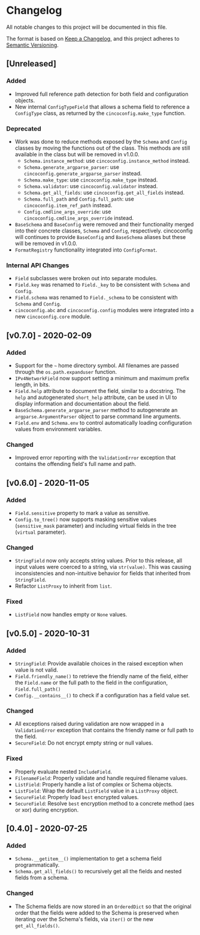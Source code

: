 # Changelog

All notable changes to this project will be documented in this file.

The format is based on [Keep a Changelog](https://keepachangelog.com/en/1.0.0/), and this project
adheres to [Semantic Versioning](https://semver.org/spec/v2.0.0.html).

## [Unreleased]
### Added
- Improved full reference path detection for both field and configuration objects.
- New internal `ConfigTypeField` that allows a schema field to reference a `ConfigType` class, as
  returned by the `cincoconfig.make_type` function.

### Deprecated
- Work was done to reduce methods exposed by the `Schema` and `Config` classes by moving the
  functions out of the class. This methods are still available in the class but will be removed
  in v1.0.0.
  - `Schema.instance_method`: use `cincoconfig.instance_method` instead.
  - `Schema.generate_argparse_parser`: use `cincoconfig.generate_argparse_parser` instead.
  - `Schema.make_type`: use `cincoconfig.make_type` instead.
  - `Schema.validator`: use `cincoconfig.validator` instead.
  - `Schema.get_all_fields`: use `cincoconfig.get_all_fields` instead.
  - `Schema.full_path` and `Config.full_path`: use `cincoconfig.item_ref_path` instead.
  - `Config.cmdline_args_override`: use `cincoconfig.cmdline_args_override` instead.
- `BaseSchema` and `BaseConfig` were removed and their functionality merged into their concrete
  classes, `Schema` and `Config`, respectively. cincoconfig will continues to provide `BaseConfig`
  and `BaseSchema` aliases but these will be removed in v1.0.0.
- `FormatRegistry` functionality integrated into `ConfigFormat`.

### Internal API Changes
- `Field` subclasses were broken out into separate modules.
- `Field.key` was renamed to `Field._key` to be consistent with `Schema` and `Config`.
- `Field.schema` was renamed to `Field._schema` to be consistent with `Schema` and `Config`.
- `cincoconfig.abc` and `cincoconfig.config` modules were integrated into a new `cincoconfig.core`
  module.



## [v0.7.0] - 2020-02-09
### Added
- Support for the `~` home directory symbol. All filenames are passed through the
  `os.path.expanduser` function.
- `IPv4NetworkField` now support setting a minimum and maximum prefix length, in bits.
- `Field.help` attribute to document the field, similar to a docstring. The `help` and
  autogenerated `short_help` attribute, can be used in UI to display information and
  documentation about the field.
- `BaseSchema.generate_argparse_parser` method to autogenerate an `argparse.ArgumentParser`
  object to parse command line arguments.
- `Field.env` and `Schema.env` to control automatically loading configuration values from
  environment variables.

### Changed
- Improved error reporting with the `ValidationError` exception that contains the offending
  field's full name and path.


## [v0.6.0] - 2020-11-05
### Added
- `Field.sensitive` property to mark a value as sensitive.
- `Config.to_tree()` now supports masking sensitive values (`sensitive_mask` parameter) and
  including virtual fields in the tree (`virtual` parameter).

### Changed
- `StringField` now only accepts string values. Prior to this release, all input values were
  coerced to a string, via `str(value)`. This was causing inconsistencies and non-intuitive
  behavior for fields that inherited from `StringField`.
- Refactor `ListProxy` to inherit from `list`.

### Fixed
- `ListField` now handles empty or `None` values.


## [v0.5.0] - 2020-10-31
### Added
- `StringField`: Provide available choices in the raised exception when value is not valid.
- `Field.friendly_name()` to retrieve the friendly name of the field, either the `Field.name` or
  the full path to the field in the configuration, `Field.full_path()`
- `Config.__contains__()` to check if a configuration has a field value set.


### Changed
- All exceptions raised during validation are now wrapped in a `ValidationError` exception that
  contains the friendly name or full path to the field.
- `SecureField`: Do not encrypt empty string or null values.


### Fixed
- Properly evaluate nested `IncludeField`.
- `FilenameField`: Properly validate and handle required filename values.
- `ListField`: Properly handle a list of complex or Schema objects.
- `ListField`: Wrap the default `ListField` value in a `ListProxy` object.
- `SecureField`: Properly load `best` encrypted values.
- `SecureField`: Resolve `best` encryption method to a concrete method (aes or xor) during
  encryption.


## [0.4.0] - 2020-07-25
### Added
- `Schema.__getitem__()` implementation to get a schema field programmatically.
- `Schema.get_all_fields()` to recursively get all the fields and nested fields from a schema.

### Changed
- The Schema fields are now stored in an `OrderedDict` so that the original order that the fields
  were added to the Schema is preserved when iterating over the Schema's fields, via `iter()` or
  the new `get_all_fields()`.
